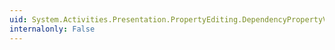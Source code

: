 ```yaml
---
uid: System.Activities.Presentation.PropertyEditing.DependencyPropertyValueSource.IsDataBound
internalonly: False
---
```

